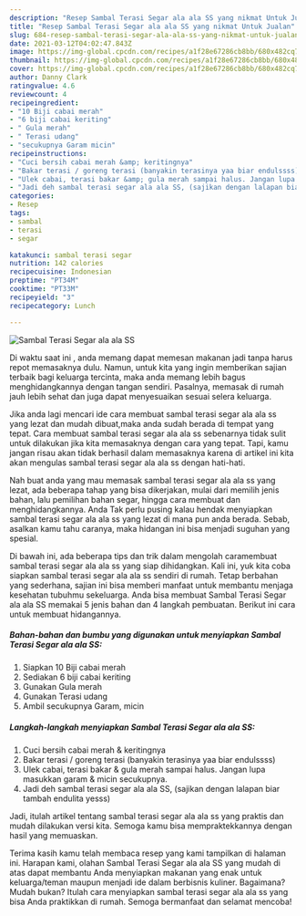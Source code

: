 ```yaml
---
description: "Resep Sambal Terasi Segar ala ala SS yang nikmat Untuk Jualan"
title: "Resep Sambal Terasi Segar ala ala SS yang nikmat Untuk Jualan"
slug: 684-resep-sambal-terasi-segar-ala-ala-ss-yang-nikmat-untuk-jualan
date: 2021-03-12T04:02:47.843Z
image: https://img-global.cpcdn.com/recipes/a1f28e67286cb8bb/680x482cq70/sambal-terasi-segar-ala-ala-ss-foto-resep-utama.jpg
thumbnail: https://img-global.cpcdn.com/recipes/a1f28e67286cb8bb/680x482cq70/sambal-terasi-segar-ala-ala-ss-foto-resep-utama.jpg
cover: https://img-global.cpcdn.com/recipes/a1f28e67286cb8bb/680x482cq70/sambal-terasi-segar-ala-ala-ss-foto-resep-utama.jpg
author: Danny Clark
ratingvalue: 4.6
reviewcount: 4
recipeingredient:
- "10 Biji cabai merah"
- "6 biji cabai keriting"
- " Gula merah"
- " Terasi udang"
- "secukupnya Garam micin"
recipeinstructions:
- "Cuci bersih cabai merah &amp; keritingnya"
- "Bakar terasi / goreng terasi (banyakin terasinya yaa biar endulssss)"
- "Ulek cabai, terasi bakar &amp; gula merah sampai halus. Jangan lupa masukkan garam &amp; micin secukupnya."
- "Jadi deh sambal terasi segar ala ala SS, (sajikan dengan lalapan biar tambah endulita yesss)"
categories:
- Resep
tags:
- sambal
- terasi
- segar

katakunci: sambal terasi segar 
nutrition: 142 calories
recipecuisine: Indonesian
preptime: "PT34M"
cooktime: "PT33M"
recipeyield: "3"
recipecategory: Lunch

---
```



![Sambal Terasi Segar ala ala SS](https://img-global.cpcdn.com/recipes/a1f28e67286cb8bb/680x482cq70/sambal-terasi-segar-ala-ala-ss-foto-resep-utama.jpg)

Di waktu  saat ini , anda memang dapat memesan makanan jadi tanpa harus repot memasaknya dulu. Namun, untuk kita yang ingin memberikan sajian terbaik bagi keluarga tercinta, maka anda memang lebih bagus menghidangkannya dengan tangan sendiri. Pasalnya, memasak di rumah jauh lebih sehat dan juga dapat menyesuaikan sesuai selera keluarga.

Jika anda lagi mencari ide cara membuat sambal terasi segar ala ala ss yang lezat dan mudah dibuat,maka anda sudah berada di tempat yang tepat. Cara membuat sambal terasi segar ala ala ss  sebenarnya tidak sulit untuk dilakukan jika kita memasaknya dengan cara yang tepat. Tapi, kamu jangan risau akan tidak berhasil dalam memasaknya 
karena di artikel ini kita akan mengulas sambal terasi segar ala ala ss dengan hati-hati.  



Nah buat anda yang mau memasak sambal terasi segar ala ala ss yang lezat, ada beberapa tahap yang bisa dikerjakan, mulai dari memilih jenis bahan, lalu pemilihan bahan segar, hingga cara membuat dan menghidangkannya. Anda Tak perlu pusing kalau hendak menyiapkan sambal terasi segar ala ala ss yang lezat di mana pun anda berada. Sebab, asalkan kamu  tahu caranya, maka hidangan ini bisa menjadi suguhan yang spesial.

Di bawah ini, ada beberapa tips dan trik dalam mengolah caramembuat sambal terasi segar ala ala ss yang siap dihidangkan. Kali ini, yuk kita coba siapkan sambal terasi segar ala ala ss sendiri di rumah. Tetap berbahan yang sederhana, sajian ini bisa memberi manfaat untuk membantu menjaga kesehatan tubuhmu sekeluarga. Anda bisa membuat Sambal Terasi Segar ala ala SS memakai 5 jenis bahan dan 4 langkah pembuatan. Berikut ini cara untuk membuat hidangannya.

<!--inarticleads1-->

##### Bahan-bahan dan bumbu yang digunakan untuk menyiapkan Sambal Terasi Segar ala ala SS:

1. Siapkan 10 Biji cabai merah
1. Sediakan 6 biji cabai keriting
1. Gunakan  Gula merah
1. Gunakan  Terasi udang
1. Ambil secukupnya Garam, micin




<!--inarticleads2-->

##### Langkah-langkah menyiapkan Sambal Terasi Segar ala ala SS:

1. Cuci bersih cabai merah &amp; keritingnya
1. Bakar terasi / goreng terasi (banyakin terasinya yaa biar endulssss)
1. Ulek cabai, terasi bakar &amp; gula merah sampai halus. Jangan lupa masukkan garam &amp; micin secukupnya.
1. Jadi deh sambal terasi segar ala ala SS, (sajikan dengan lalapan biar tambah endulita yesss)




Jadi, itulah artikel tentang  sambal terasi segar ala ala ss  yang praktis dan mudah dilakukan versi kita. Semoga kamu bisa mempraktekkannya dengan hasil yang memuaskan. 

Terima kasih kamu telah membaca resep yang kami tampilkan di halaman ini. Harapan kami, olahan  Sambal Terasi Segar ala ala SS yang mudah di atas dapat membantu Anda menyiapkan makanan yang enak untuk keluarga/teman maupun menjadi ide dalam berbisnis kuliner. Bagaimana? Mudah bukan? Itulah cara menyiapkan sambal terasi segar ala ala ss yang bisa Anda praktikkan di rumah. Semoga bermanfaat dan selamat mencoba!

